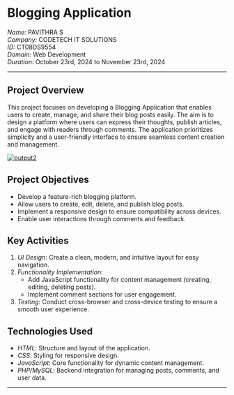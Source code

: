 # Blogging Application

*Name:* PAVITHRA S  
*Company:* CODETECH IT SOLUTIONS  
*ID:* CT08DS9554  
*Domain:* Web Development  
*Duration:* October 23rd, 2024 to November 23rd, 2024  

---

## Project Overview

This project focuses on developing a Blogging Application that enables users to create, manage, and share their blog posts easily. The aim is to design a platform where users can express their thoughts, publish articles, and engage with readers through comments. The application prioritizes simplicity and a user-friendly interface to ensure seamless content creation and management.

<a href="https://ibb.co/JxtvL8g"><img src="https://i.ibb.co/TK24XJd/output2.png" alt="output2" border="0"></a>

## Project Objectives

- Develop a feature-rich blogging platform.
- Allow users to create, edit, delete, and publish blog posts.
- Implement a responsive design to ensure compatibility across devices.
- Enable user interactions through comments and feedback.

## Key Activities

1. *UI Design*: Create a clean, modern, and intuitive layout for easy navigation.
2. *Functionality Implementation*:  
   - Add JavaScript functionality for content management (creating, editing, deleting posts).
   - Implement comment sections for user engagement.
3. *Testing*: Conduct cross-browser and cross-device testing to ensure a smooth user experience.

## Technologies Used

- *HTML*: Structure and layout of the application.
- *CSS*: Styling for responsive design.
- *JavaScript*: Core functionality for dynamic content management.
- *PHP/MySQL*: Backend integration for managing posts, comments, and user data.

---
